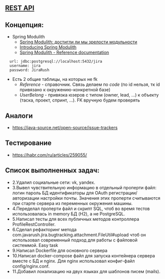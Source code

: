 ## [REST API](http://localhost:8080/doc)

## Концепция:

- Spring Modulith
    - [Spring Modulith: достигли ли мы зрелости модульности](https://habr.com/ru/post/701984/)
    - [Introducing Spring Modulith](https://spring.io/blog/2022/10/21/introducing-spring-modulith)
    - [Spring Modulith - Reference documentation](https://docs.spring.io/spring-modulith/docs/current-SNAPSHOT/reference/html/)

```
  url: jdbc:postgresql://localhost:5432/jira
  username: jira
  password: JiraRush
```

- Есть 2 общие таблицы, на которых не fk
    - _Reference_ - справочник. Связь делаем по _code_ (по id нельзя, тк id привязано к окружению-конкретной базе)
    - _UserBelong_ - привязка юзеров с типом (owner, lead, ...) к объекту (таска, проект, спринт, ...). FK вручную будем
      проверять

## Аналоги

- https://java-source.net/open-source/issue-trackers

## Тестирование

- https://habr.com/ru/articles/259055/

## Список выполненных задач:
- 2.Удалил социальные сети: vk, yandex.
- 3.Вывел чувствительную информацию в отдельный проперти файл:
  логин
  пароль БД
  идентификаторы для OAuth регистрации/авторизации
  настройки почты.
  Значения этих проперти считываются при старте сервера из переменных окружения машины.
- 4.Переделал проперти файл и скрипт SQL, чтоб во время тестов использовалась in memory БД (H2), а не PostgreSQL.
- 5.Написал тесты для всех публичных методов контроллера ProfileRestController.
- 6.Сделал рефакторинг метода com.javarush.jira.bugtracking.attachment.FileUtil#upload чтоб он использовал современный подход для работы с файловой системмой. Easy task
- 9.Написал Dockerfile для основного сервера
- 10.Написал docker-compose файл для запуска контейнера сервера вместе с БД и nginx. Для nginx использовал конфиг-файл config/nginx.conf.
- 11.Добавил локализацию на двух языках для шаблонов писем (mails).